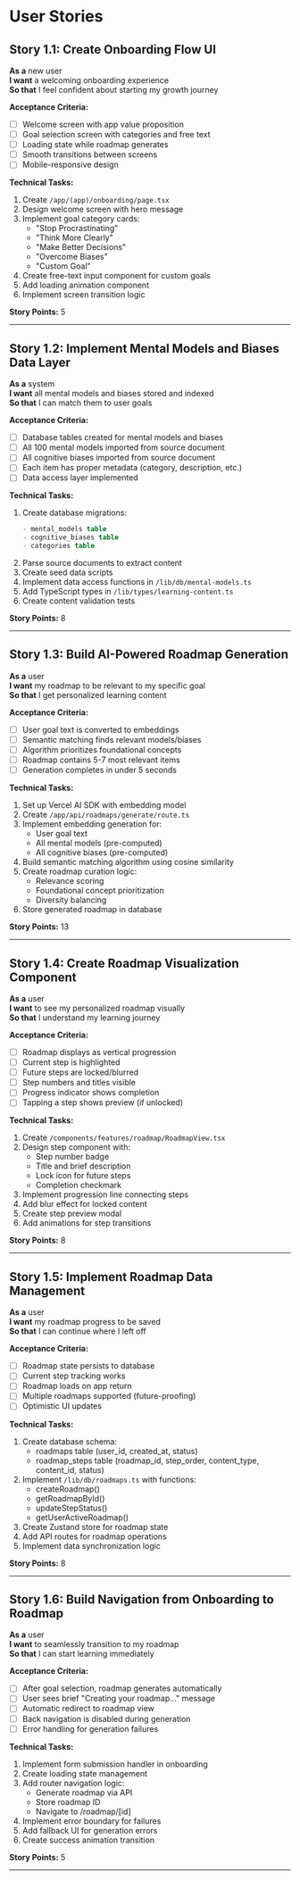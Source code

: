 # User Stories

## Story 1.1: Create Onboarding Flow UI
**As a** new user  
**I want** a welcoming onboarding experience  
**So that** I feel confident about starting my growth journey

**Acceptance Criteria:**
- [ ] Welcome screen with app value proposition
- [ ] Goal selection screen with categories and free text
- [ ] Loading state while roadmap generates
- [ ] Smooth transitions between screens
- [ ] Mobile-responsive design

**Technical Tasks:**
1. Create `/app/(app)/onboarding/page.tsx`
2. Design welcome screen with hero message
3. Implement goal category cards:
   - "Stop Procrastinating"
   - "Think More Clearly"
   - "Make Better Decisions"
   - "Overcome Biases"
   - "Custom Goal"
4. Create free-text input component for custom goals
5. Add loading animation component
6. Implement screen transition logic

**Story Points:** 5

---

## Story 1.2: Implement Mental Models and Biases Data Layer
**As a** system  
**I want** all mental models and biases stored and indexed  
**So that** I can match them to user goals

**Acceptance Criteria:**
- [ ] Database tables created for mental models and biases
- [ ] All 100 mental models imported from source document
- [ ] All cognitive biases imported from source document
- [ ] Each item has proper metadata (category, description, etc.)
- [ ] Data access layer implemented

**Technical Tasks:**
1. Create database migrations:
   ```sql
   - mental_models table
   - cognitive_biases table
   - categories table
   ```
2. Parse source documents to extract content
3. Create seed data scripts
4. Implement data access functions in `/lib/db/mental-models.ts`
5. Add TypeScript types in `/lib/types/learning-content.ts`
6. Create content validation tests

**Story Points:** 8

---

## Story 1.3: Build AI-Powered Roadmap Generation
**As a** user  
**I want** my roadmap to be relevant to my specific goal  
**So that** I get personalized learning content

**Acceptance Criteria:**
- [ ] User goal text is converted to embeddings
- [ ] Semantic matching finds relevant models/biases
- [ ] Algorithm prioritizes foundational concepts
- [ ] Roadmap contains 5-7 most relevant items
- [ ] Generation completes in under 5 seconds

**Technical Tasks:**
1. Set up Vercel AI SDK with embedding model
2. Create `/app/api/roadmaps/generate/route.ts`
3. Implement embedding generation for:
   - User goal text
   - All mental models (pre-computed)
   - All cognitive biases (pre-computed)
4. Build semantic matching algorithm using cosine similarity
5. Create roadmap curation logic:
   - Relevance scoring
   - Foundational concept prioritization
   - Diversity balancing
6. Store generated roadmap in database

**Story Points:** 13

---

## Story 1.4: Create Roadmap Visualization Component
**As a** user  
**I want** to see my personalized roadmap visually  
**So that** I understand my learning journey

**Acceptance Criteria:**
- [ ] Roadmap displays as vertical progression
- [ ] Current step is highlighted
- [ ] Future steps are locked/blurred
- [ ] Step numbers and titles visible
- [ ] Progress indicator shows completion
- [ ] Tapping a step shows preview (if unlocked)

**Technical Tasks:**
1. Create `/components/features/roadmap/RoadmapView.tsx`
2. Design step component with:
   - Step number badge
   - Title and brief description
   - Lock icon for future steps
   - Completion checkmark
3. Implement progression line connecting steps
4. Add blur effect for locked content
5. Create step preview modal
6. Add animations for step transitions

**Story Points:** 8

---

## Story 1.5: Implement Roadmap Data Management
**As a** user  
**I want** my roadmap progress to be saved  
**So that** I can continue where I left off

**Acceptance Criteria:**
- [ ] Roadmap state persists to database
- [ ] Current step tracking works
- [ ] Roadmap loads on app return
- [ ] Multiple roadmaps supported (future-proofing)
- [ ] Optimistic UI updates

**Technical Tasks:**
1. Create database schema:
   - roadmaps table (user_id, created_at, status)
   - roadmap_steps table (roadmap_id, step_order, content_type, content_id, status)
2. Implement `/lib/db/roadmaps.ts` with functions:
   - createRoadmap()
   - getRoadmapById()
   - updateStepStatus()
   - getUserActiveRoadmap()
3. Create Zustand store for roadmap state
4. Add API routes for roadmap operations
5. Implement data synchronization logic

**Story Points:** 8

---

## Story 1.6: Build Navigation from Onboarding to Roadmap
**As a** user  
**I want** to seamlessly transition to my roadmap  
**So that** I can start learning immediately

**Acceptance Criteria:**
- [ ] After goal selection, roadmap generates automatically
- [ ] User sees brief "Creating your roadmap..." message
- [ ] Automatic redirect to roadmap view
- [ ] Back navigation is disabled during generation
- [ ] Error handling for generation failures

**Technical Tasks:**
1. Implement form submission handler in onboarding
2. Create loading state management
3. Add router navigation logic:
   - Generate roadmap via API
   - Store roadmap ID
   - Navigate to /roadmap/[id]
4. Implement error boundary for failures
5. Add fallback UI for generation errors
6. Create success animation transition

**Story Points:** 5

---
